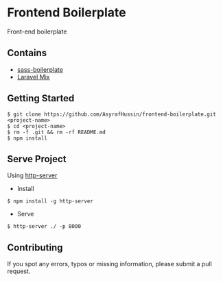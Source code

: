 # Frontend Boilerplate
Front-end boilerplate

## Contains
* [sass-boilerplate](https://github.com/AsyrafHussin/sass-boilerplate)
* [Laravel Mix](https://github.com/JeffreyWay/laravel-mix)

## Getting Started
```
$ git clone https://github.com/AsyrafHussin/frontend-boilerplate.git <project-name>
$ cd <project-name>
$ rm -f .git && rm -rf README.md
$ npm install
```

## Serve Project
Using [http-server](https://www.npmjs.com/package/http-server)

* Install
```
$ npm install -g http-server
```

* Serve
```
$ http-server ./ -p 8000
```

## Contributing
If you spot any errors, typos or missing information, please submit a pull request.